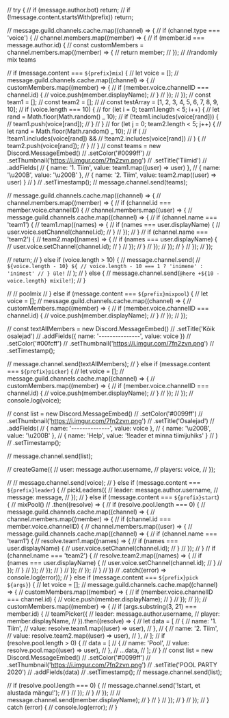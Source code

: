 // try {
// if (message.author.bot) return;
// if (!message.content.startsWith(prefix)) return;

// message.guild.channels.cache.map((channel) => {
// if (channel.type === 'voice') {
// channel.members.map((member) => {
// if (member.id === message.author.id) {
// const customMembers = channel.members.map((member) => {
// return member;
// });
// //randomly mix teams

// if (message.content === `${prefix}mix`) {
// let voice = [];
// message.guild.channels.cache.map((channel) => {
// customMembers.map((member) => {
// if (member.voice.channelID === channel.id) {
// voice.push(member.displayName);
// }
// });
// });
// const team1 = [];
// const team2 = [];
// // const testArray = [1, 2, 3, 4, 5, 6, 7, 8, 9, 10];
// if (voice.length === 10) {
// for (let i = 0; team1.length < 5; i++) {
// let rand = Math.floor(Math.random() _ 10);
// if (!team1.includes(voice[rand])) {
// team1.push(voice[rand]);
// }
// }
// for (let j = 0; team2.length < 5; j++) {
// let rand = Math.floor(Math.random() _ 10);
// if (
// !team1.includes(voice[rand]) &&
// !team2.includes(voice[rand])
// ) {
// team2.push(voice[rand]);
// }
// }
// const teams = new Discord.MessageEmbed()
// .setColor('#0099ff')
// .setThumbnail('https://i.imgur.com/7fn2zvn.png')
// .setTitle('Tiimid')
// .addFields(
// { name: '1. Tiim', value: team1.map((user) => user) },
// { name: '\u200B', value: '\u200B' },
// { name: '2. Tiim', value: team2.map((user) => user) }
// )
// .setTimestamp();
// message.channel.send(teams);

// message.guild.channels.cache.map((channel) => {
// channel.members.map((member) => {
// if (channel.id === member.voice.channelID) {
// channel.members.map((user) => {
// message.guild.channels.cache.map((channel) => {
// if (channel.name === 'team1') {
// team1.map((names) => {
// if (names === user.displayName) {
// user.voice.setChannel(channel.id);
// }
// });
// }
// if (channel.name === 'team2') {
// team2.map((names) => {
// if (names === user.displayName) {
// user.voice.setChannel(channel.id);
// }
// });
// }
// });
// });
// }
// });
// });

// return;
// } else if (voice.length > 10) {
// message.channel.send(
// `${voice.length - 10} ${ // voice.length - 10 === 1 ? 'inimene' : 'inimest' // } üle!`
// );
// } else {
// message.channel.send(`@here +${10 - voice.length} mixile!`);
// }

// // poolmix
// } else if (message.content === `${prefix}mixpool`) {
// let voice = [];
// message.guild.channels.cache.map((channel) => {
// customMembers.map((member) => {
// if (member.voice.channelID === channel.id) {
// voice.push(member.displayName);
// }
// });
// });

// const textAllMembers = new Discord.MessageEmbed()
// .setTitle('Kõik osalejad')
// .addFields({ name: '---------------', value: voice })
// .setColor('#00fcff')
// .setThumbnail('https://i.imgur.com/7fn2zvn.png')
// .setTimestamp();

// message.channel.send(textAllMembers);
// } else if (message.content === `${prefix}picker`) {
// let voice = [];
// message.guild.channels.cache.map((channel) => {
// customMembers.map((member) => {
// if (member.voice.channelID === channel.id) {
// voice.push(member.displayName);
// }
// });
// });
// console.log(voice);

// const list = new Discord.MessageEmbed()
// .setColor('#0099ff')
// .setThumbnail('https://i.imgur.com/7fn2zvn.png')
// .setTitle('Osalejad')
// .addFields(
// { name: '--------------', value: voice },
// { name: '\u200B', value: '\u200B' },
// { name: 'Help', value: '!leader et minna tiimijuhiks' }
// )
// .setTimestamp();

// message.channel.send(list);

// createGame({
// user: message.author.username,
// players: voice,
// });

// // message.channel.send(voice);
// } else if (message.content === `${prefix}leader`) {
// pickLeaders({
// leader: message.author.username,
// message: message,
// });
// } else if (message.content === `${prefix}start`) {
// mixPool()
// .then((resolve) => {
// if (resolve.pool.length === 0) {
// message.guild.channels.cache.map((channel) => {
// channel.members.map((member) => {
// if (channel.id === member.voice.channelID) {
// channel.members.map((user) => {
// message.guild.channels.cache.map((channel) => {
// if (channel.name === 'team1') {
// resolve.team1.map((names) => {
// if (names === user.displayName) {
// user.voice.setChannel(channel.id);
// }
// });
// }
// if (channel.name === 'team2') {
// resolve.team2.map((names) => {
// if (names === user.displayName) {
// user.voice.setChannel(channel.id);
// }
// });
// }
// });
// });
// }
// });
// });
// }
// })
// .catch((error) => console.log(error));
// } else if (message.content === `${prefix}pick ${args}`) {
// let voice = [];
// message.guild.channels.cache.map((channel) => {
// customMembers.map((member) => {
// if (member.voice.channelID === channel.id) {
// voice.push(member.displayName);
// }
// });
// });
// customMembers.map((member) => {
// if (args.substring(3, 21) === member.id) {
// teamPicker({
// leader: message.author.username,
// player: member.displayName,
// }).then((resolve) => {
// let data = [
// {
// name: '1. Tiim',
// value: resolve.team1.map((user) => user),
// },
// {
// name: '2. Tiim',
// value: resolve.team2.map((user) => user),
// },
// ];
// if (resolve.pool.length > 0) {
// data = [
// {
// name: 'Pool',
// value: resolve.pool.map((user) => user),
// },
// ...data,
// ];
// }
// const list = new Discord.MessageEmbed()
// .setColor('#0099ff')
// .setThumbnail('https://i.imgur.com/7fn2zvn.png')
// .setTitle('POOL PARTY 2020')
// .addFields(data)
// .setTimestamp();
// message.channel.send(list);

// if (resolve.pool.length === 0) {
// message.channel.send('!start, et alustada mängu!');
// }
// });
// }
// });
// // message.channel.send(member.displayName);
// }
// }
// });
// }
// });
// } catch (error) {
// console.log(error);
// }
